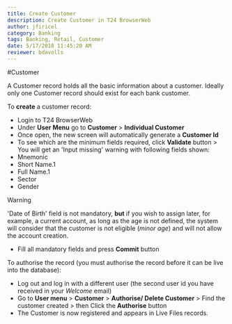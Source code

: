 ```yaml
---
title: Create Customer
description: Create Customer in T24 BrowserWeb
author: jfiricel
category: Banking
tags: Banking, Retail, Customer
date: 5/17/2018 11:45:20 AM  
reviewer: bdavolls
---
```


#Customer

A Customer record holds all the basic information about a customer. Ideally only one Customer record should exist for each bank customer.

To **create** a customer record:

 - Login to T24 BrowserWeb
 - Under **User Menu** go to **Customer** > **Individual Customer** 
 - Once open, the new screen will automatically generate a **Customer Id**
 - To see which are the minimum fields required, click **Validate** button > You will get an 'Input missing' warning with following fields shown:
  - Mnemonic
  - Short Name.1
  - Full Name.1
  - Sector
  - Gender

> [!Warning]
> 'Date of Birth' field is not mandatory, **but** if you wish to assign later, for example, a current account, as long as the age is not defined, the system will consider that the customer is not eligible (*minor age*) and will not allow the account creation.

 - Fill all mandatory fields and press **Commit** button

To authorise the record (you must authorise the record before it can be live into the database):

 - Log out and log in with a different user (the second user id you have received in your *Welcome* email)
 - Go to **User menu** > **Customer** > **Authorise/ Delete Customer** > Find the customer created > then Click  the **Authorise** button
  - The Customer is now registered and appears in Live Files records.
